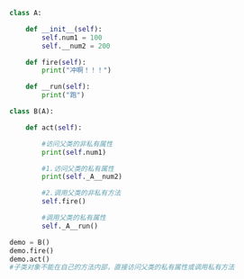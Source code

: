 
<BlogInfo id="957" title="7.父类的私有属性和私有方法" author="白日梦想猿" pv=0 read_times=0 pre_cost_time="0分22秒" category="面向对象的特性" tag_list="['面向对象的特性']" create_time="2020.02.26 16:38:47" update_time="2022.03.26 10:57:56" />

```python
class A:

    def __init__(self):
        self.num1 = 100
        self.__num2 = 200

    def fire(self):
        print("冲啊！！！")

    def __run(self):
        print("跑")

class B(A):

    def act(self):

        #访问父类的非私有属性
        print(self.num1)

        #1.访问父类的私有属性
        print(self._A__num2)

        #2.调用父类的非私有方法
        self.fire()

        #调用父类的私有属性
        self._A__run()

demo = B()
demo.fire()
demo.act()
#子类对象不能在自己的方法内部，直接访问父类的私有属性或调用私有方法

```
